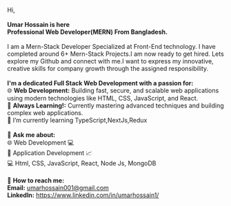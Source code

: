 Hi,
<br/>
<br/>
**Umar Hossain is here**
<br/>
**Professional Web Developer(MERN) From Bangladesh.**
<br/>
<br/>
I am a Mern-Stack Developer Specialized at Front-End technology. I have completed around 6+ Mern-Stack Projects.I am now ready to get hired. Lets explore my Github and connect with me.I want to express my innovative, creative skills for company growth through the assigned responsibility.
<br/>
<br/>
**I'm a dedicated Full Stack Web Development with a passion for:**
<br/>
🌐 **Web Development:** Building fast, secure, and scalable web applications using modern technologies like HTML, CSS, JavaScript, and React.
<br/>
🔎 **Always Learning!:** Currently mastering advanced techniques and building complex web applications.
<br/>
🌱 I’m currently learning TypeScript,NextJs,Redux
<br/>
<br/>
💬 **Ask me about:**
<br/>
🌐 Web Development 💻
<br/>
📱 Application Development 📈
<br/>
💻 Html, CSS, JavaScript, React, Node Js, MongoDB
<br/>
<br/>
📲 **How to reach me:**
 <br/>
     **Email:** umarhossain001@gmail.com
 <br/>
     **LinkedIn:** https://www.linkedin.com/in/umarhossain1/
 <br/>
